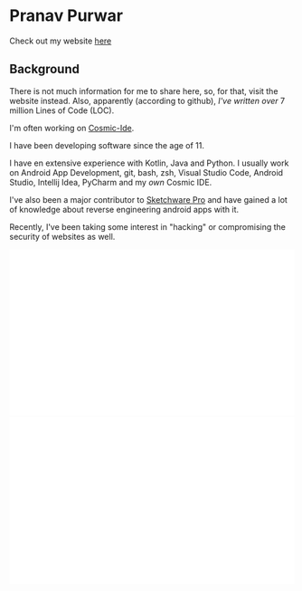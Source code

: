 # Pranav Purwar

Check out my website [here](https://invokevirtual.vercel.app)

## Background

There is not much information for me to share here, so, for that, visit the website instead.
Also, apparently (according to github), *I've written over* 7 million Lines of Code (LOC).

I'm often working on [Cosmic-Ide](https://github.com/Cosmic-Ide/Cosmic-Ide).

I have been developing software since the age of 11.

I have en extensive experience with Kotlin, Java and Python.
I usually work on Android App Development, git, bash, zsh, Visual Studio Code, Android Studio, Intellij Idea, PyCharm and my *own* Cosmic IDE.

I've also been a major contributor to [Sketchware Pro](https://github.com/Sketchware-Pro/Sketchware-Pro) and have gained a lot of knowledge about reverse engineering android apps with it.

Recently, I've been taking some interest in "hacking" or compromising the security of websites as well.

![Overview](https://github.com/PranavPurwar/PranavPurwar/blob/master/generated/overview.svg)
![Most Used Languages](https://github.com/PranavPurwar/PranavPurwar/blob/master/generated/languages.svg)
